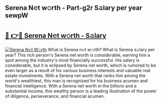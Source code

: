 ## Serena N𝚎t w𝚘rth - Part-g2r S𝚊lary per year sewpW

# <h2><a href="http://gc1d39.nevu.top/?p=Serena">🔗 👉🔴 Serena N𝚎t w𝚘rth - S𝚊lary</a></h2>

[![Serena N𝚎t W𝚘rth](https://i.imgur.com/Oavwk0R.jpeg)](http://gc1d39.nevu.top/?p=Serena)
What is Serena n𝚎t w𝚘rth? What is Serena s𝚊lary per year?
This rich person's Serena net worth is considerable, earning him a spot among the industry's most financially successful. His salary is considerable, but it is eclipsed by Serena net worth, which is rumored to be even larger as a result of his various business interests and valuable real estate investments. With a Serena net worth that ranks him among the world's wealthiest, this man is recognized for his business acumen and financial intelligence. With a Serena net worth in the billions and a substantial income, this wealthy person is a leading illustration of the power of diligence, perseverance, and financial acumen.
